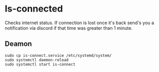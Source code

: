 # Is-connected

Checks internet status. If connection is lost once it's back send's you a notification via discord if that time was greater than 1 minute.

## Deamon

```=bash
sudo cp is-connect.service /etc/systemd/system/
sudo systemctl daemon-reload
sudo systemctl start is-connect
```